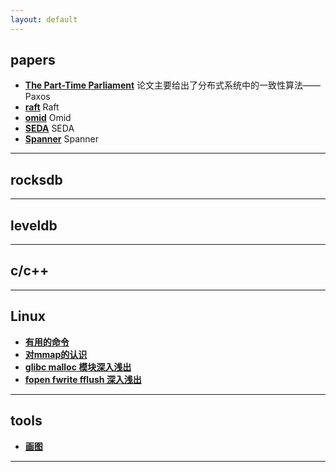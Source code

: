 ```yaml
---
layout: default
---
```


## papers
- [**The Part-Time Parliament**](/contents/papers/the_part-time_parliament)
论文主要给出了分布式系统中的一致性算法——Paxos
- [**raft**](/contents/papers/raft)
Raft
- [**omid**](/contents/papers/omid)
Omid
- [**SEDA**](/contents/papers/seda)
SEDA
- [**Spanner**](/contents/papers/spanner)
Spanner

---
## rocksdb

---
## leveldb

---
## c/c++

---
## Linux
- [**有用的命令**](/contents/linux/power_cmds)
- [**对mmap的认识**](/contents/linux/mmap)  
- [**glibc malloc 模块深入浅出**](/contents/linux/malloc)   
- [**fopen fwrite fflush 深入浅出**](/contents/linux/fxxx)

---
## tools
- [**画图**](/contents/tools/draw)

---
